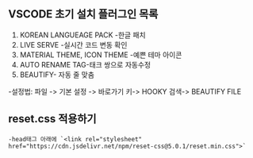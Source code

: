 ## VSCODE 초기 설치 플러그인 목록 
1. KOREAN LANGUEAGE PACK -한글 패치
2. LIVE SERVE -실시간 코드 변동 확인 
3. MATERIAL THEME, ICON THEME -예쁜 테마 아이콘
4. AUTO RENAME TAG-태크 쌍으로 자동수정
5. BEAUTIFY- 자동 줄 맞춤 

-설정법: 파일 -> 기본 설정 -> 바로가기 키-> HOOKY 검색-> BEAUTIFY FILE

## reset.css 적용하기
    -head태그 아래에 `<link rel="stylesheet" href="https://cdn.jsdelivr.net/npm/reset-css@5.0.1/reset.min.css">`